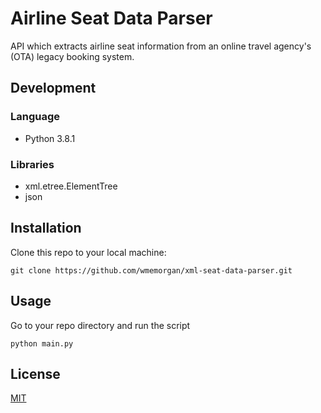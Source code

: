 # Airline Seat Data Parser
API which extracts airline seat information from an
online travel agency's (OTA) legacy booking system.

## Development
### Language
- Python 3.8.1

### Libraries
- xml.etree.ElementTree
- json

## Installation
Clone this repo to your local machine:
```
git clone https://github.com/wmemorgan/xml-seat-data-parser.git
```

## Usage
Go to your repo directory and run the script
```
python main.py
```

## License
[MIT](https://github.com/wmemorgan/xml-seat-data-parser/blob/master/LICENSE)